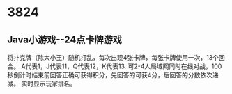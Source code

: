 # 3824
## Java小游戏--24点卡牌游戏
将扑克牌（除大小王）随机打乱，每次出现4张卡牌，每张卡牌使用一次，13个回合。
A代表1，J代表11，Q代表12，K代表13.
可2-4人局域网同时在线对战，100秒倒计时结束前回答正确可获得积分，先回答的可获4分，后回答的分数依次递减。
实时显示玩家排名。
